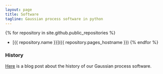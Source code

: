 ```yaml
---
layout: page
title: Software
tagline: Gaussian process software in python
---
```


{% for repository in site.github.public_repositories %}
  * [{{ repository.name }}]({{ repository.pages_hostname }})
{% endfor %}

### History

[Here](http://inverseprobability.com/2013/11/25/gpy-moving-from-matlab-to-python/)
is a blog post about the history of our Gaussian process software.


